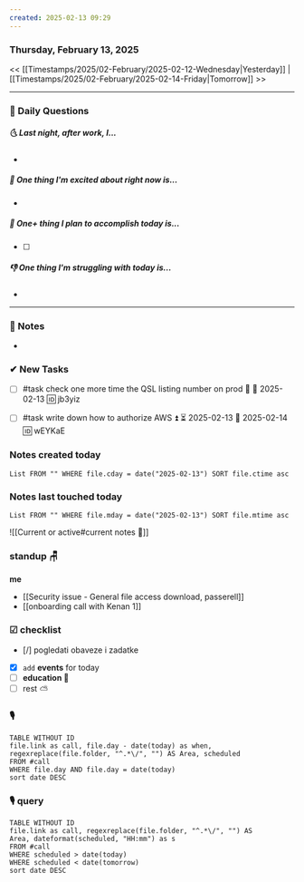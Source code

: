 ```yaml
---
created: 2025-02-13 09:29
---
```

### Thursday, February 13, 2025

<< [[Timestamps/2025/02-February/2025-02-12-Wednesday|Yesterday]] | [[Timestamps/2025/02-February/2025-02-14-Friday|Tomorrow]] >>

---
### 📅 Daily Questions
##### 🌜 **Last night, after work, I...**
- 

##### 🙌 **One thing I'm excited about right now is...**
- 

##### 🚀 **One+ thing I plan to accomplish today is...**
- [ ] 

##### 👎 **One thing I'm struggling with today is...**
- 

---
### 📝 Notes
- 
### ✔ New Tasks
- [ ] #task check one more time the QSL listing number on prod 🔼 📅 2025-02-13 🆔 jb3yiz
- [ ] #task write down how to authorize AWS ⏫ ⏳ 2025-02-13 📅 2025-02-14 🆔 wEYKaE


### Notes created today
```dataview
List FROM "" WHERE file.cday = date("2025-02-13") SORT file.ctime asc
```

### Notes last touched today
```dataview
List FROM "" WHERE file.mday = date("2025-02-13") SORT file.mtime asc
`````

![[Current or active#current notes 📓]]

### standup 🪑
**me**
- [[Security issue - General file access download, passerell]]
- [[onboarding call with Kenan 1]]
### ☑ checklist
- [/] pogledati  obaveze i zadatke
- [x] `add` **events** for today
- [ ] **education 🎒**
- [ ] rest ⛅ 

### 🎙
```dataview
TABLE WITHOUT ID
file.link as call, file.day - date(today) as when, regexreplace(file.folder, "^.*\/", "") AS Area, scheduled
FROM #call
WHERE file.day AND file.day = date(today)
sort date DESC
```


### 🎙 query
```dataview
TABLE WITHOUT ID
file.link as call, regexreplace(file.folder, "^.*\/", "") AS Area, dateformat(scheduled, "HH:mm") as s
FROM #call
WHERE scheduled > date(today)
WHERE scheduled < date(tomorrow)
sort date DESC
```
